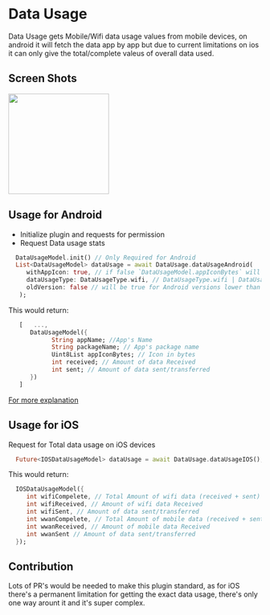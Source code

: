 # Data Usage

Data Usage gets Mobile/Wifi data usage values from mobile devices, on android it will fetch the data app by app but due to current limitations on ios it can only give the total/complete valeus of overall data used.

## Screen Shots

<p float="left">
<img src="https://github.com/Zfinix/data_usage/blob/main/1.png?raw=true" width="200">
</p>

## Usage for Android

   - Initialize plugin and requests for permission
   - Request Data usage stats

   ```dart
     DataUsageModel.init() // Only Required for Android
     List<DataUsageModel> dataUsage = await DataUsage.dataUsageAndroid(
        withAppIcon: true, // if false `DataUsageModel.appIconBytes` will be null
        dataUsageType: DataUsageType.wifi, // DataUsageType.wifi | DataUsageType.mobile
        oldVersion: false // will be true for Android versions lower than 23 (MARSHMELLOW)
      );
   ```

  This would return:

   ```dart
      [   ...,
         DataUsageModel({
               String appName; //App's Name
               String packageName; // App's package name
               Uint8List appIconBytes; // Icon in bytes
               int received; // Amount of data Received
               int sent; // Amount of data sent/transferred
         })
      ]
   ```

[For more explanation](https://stackoverflow.com/questions/17674790/how-do-i-programmatically-show-data-usage-of-all-applications/29084035)

## Usage for iOS

 Request for Total data usage on iOS devices

   ```dart
     Future<IOSDataUsageModel> dataUsage = await DataUsage.dataUsageIOS();
   ```

 This would return:

   ```dart
     IOSDataUsageModel({
        int wifiCompelete, // Total Amount of wifi data (received + sent)
        int wifiReceived, // Amount of wifi data Received
        int wifiSent, // Amount of data sent/transferred
        int wwanCompelete, // Total Amount of mobile data (received + sent)
        int wwanReceived, // Amount of mobile data Received
        int wwanSent // Amount of data sent/transferred
     });
   ```

## Contribution

 Lots of PR's would be needed to make this plugin standard, as for iOS there's a permanent limitation for getting the exact data usage, there's only one way arount it and it's super complex.

